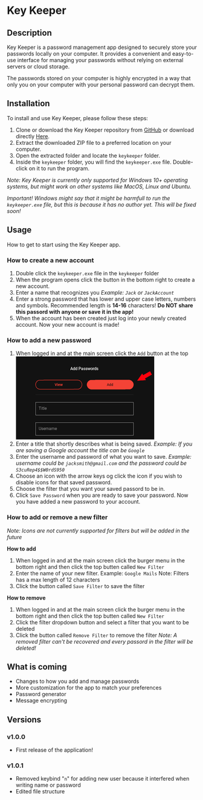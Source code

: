 # Key Keeper

## Description
Key Keeper is a password management app designed to securely store your passwords locally on your computer. It provides a convenient and easy-to-use interface for managing your passwords without relying on external servers or cloud storage.

The passwords stored on your computer is highly encrypted in a way that only you on your computer with your personal password can decrypt them.

## Installation
To install and use Key Keeper, please follow these steps:

1. Clone or download the Key Keeper repository from [GitHub](https://github.com/RobertArnosson/keykeeper_exe) or download directly [Here](https://github.com/RobertArnosson/keykeeper_exe/archive/refs/heads/main.zip).
2. Extract the downloaded ZIP file to a preferred location on your computer.
3. Open the extracted folder and locate the `keykeeper` folder.
4. Inside the `keykeeper` folder, you will find the `keykeeper.exe` file. Double-click on it to run the program.

*Note: Key Keeper is currently only supported for Windows 10+ operating systems, but might work on other systems like MacOS, Linux and Ubuntu.*

*Important! Windows might say that it might be harmfull to run the `keykeeper.exe` file, but this is because it has no author yet. This will be fixed soon!*

## Usage
How to get to start using the Key Keeper app.

### How to create a new account 
1. Double click the `keykeeper.exe` file in the `keykeeper` folder
2. When the program opens click the button in the bottom right to create a new account.
3. Enter a name that recognizes you *Example: `Jack` or `JackAccount`*
4. Enter a strong password that has lower and upper case letters, numbers and symbols. Recommended length is **14-16** characters! **Do NOT share this passord with anyone or save it in the app!**
5. When the account has been created just log into your newly created account.
Now your new account is made!

### How to add a new password
1. When logged in and at the main screen click the `Add` button at the top
![Add button position](https://github.com/RobertArnosson/keykeeper_exe/blob/main/assets/keykeeper_add_password_button.png)
2. Enter a title that shortly describes what is being saved. *Example: If you are saving a Google account the title can be `Google`*
3. Enter the username and password of what you want to save. *Example: username could be `jacksmith@gmail.com` and the password could be `S3cuRep4$$W0rdS950`*
4. Choose an icon with the arrow keys og click the icon if you wish to disable icons for that saved password.
6. Choose the filter that you want your saved passord to be in.
7. Click `Save Password` when you are ready to save your password.
Now you have added a new password to your account.

### How to add or remove a new filter
*Note: Icons are not currently supported for filters but will be added in the future*

**How to add**
1. When logged in and at the main screen click the burger menu in the bottom right and then click the top butten called `New Filter`
2. Enter the name of your new filter. Example: `Google Mails` Note: Filters has a max length of 12 characters
3. Click the button called `Save Filter` to save the filter

**How to remove**
1. When logged in and at the main screen click the burger menu in the bottom right and then click the top butten called `New Filter`
2. Click the filter dropdown button and select a filter that you want to be deleted
3. Click the button called `Remove Filter` to remove the filter *Note: A removed filter can't be recovered and every passord in the filter will be deleted!*

## What is coming
- Changes to how you add and manage passwords
- More customization for the app to match your preferences
- Password generator
- Message encrypting

## Versions

### v1.0.0
- First release of the application!

### v1.0.1
- Removed keybind "`n`" for adding new user because it interfered when writing name or password
- Edited file structure
